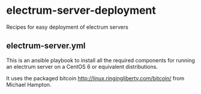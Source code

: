 electrum-server-deployment
==========================

Recipes for easy deployment of electrum servers

## electrum-server.yml

This is an ansible playbook to install all the required components for running an electrum server on a CentOS 6 or equivalent distributions.

It uses the packaged bitcoin http://linux.ringingliberty.com/bitcoin/ from Michael Hampton.
